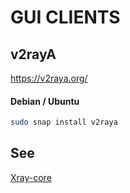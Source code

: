 
# GUI CLIENTS

## v2rayA

https://v2raya.org/

#### Debian / Ubuntu

```sh
sudo snap install v2raya
```

## See

[Xray-core](https://github.com/XTLS/Xray-core#gui-clients)

